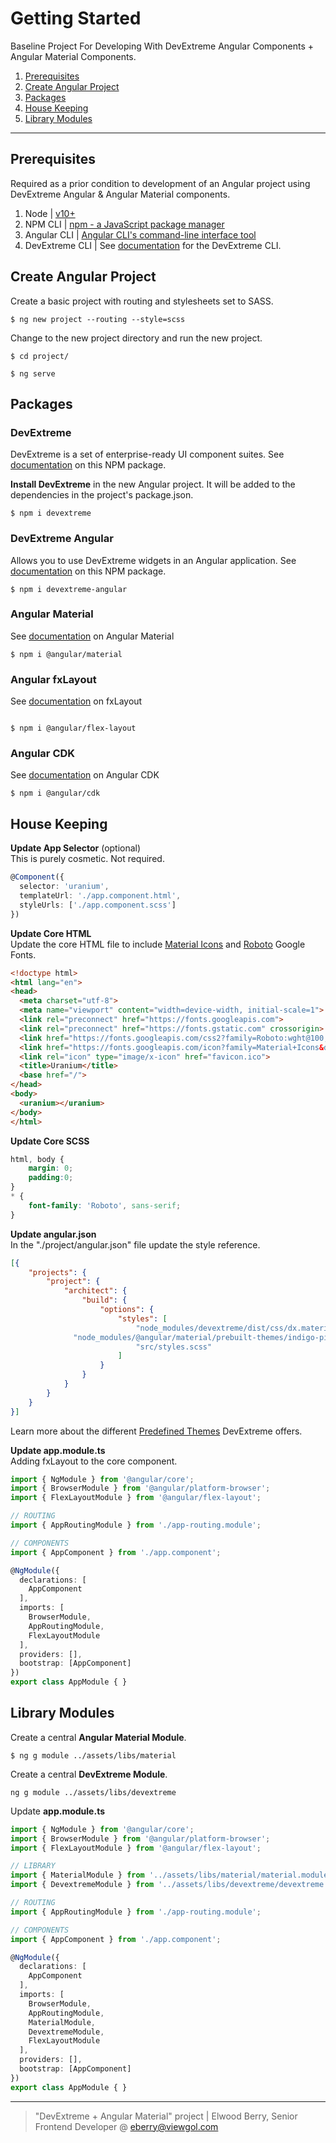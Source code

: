 # Getting Started  
  
Baseline Project For Developing With DevExtreme Angular Components + Angular Material Components.  
  
1. [Prerequisites](#prerequisites)    
1. [Create Angular Project](#create-angular-project)  
1. [Packages](#packages)  
1. [House Keeping](#house-keeping)  
1. [Library Modules]()
  
---  
  
## Prerequisites  
Required as a prior condition to development of an Angular project using DevExtreme Angular & Angular Material components.  
  
1. Node | [v10+](https://nodejs.org/en/download/)  
1. NPM CLI | [npm - a JavaScript package manager](https://github.com/npm/cli#npm---a-javascript-package-manager)  
1. Angular CLI | [Angular CLI's command-line interface tool](https://angular.io/cli)  
1. DevExtreme CLI | See [documentation](https://js.devexpress.com/Documentation/Guide/Common/DevExtreme_CLI/) for the DevExtreme CLI.
  
## Create Angular Project  
  
Create a basic project with routing and stylesheets set to SASS.  
```  
$ ng new project --routing --style=scss
```  
  
Change to the new project directory and run the new project.  
```  
$ cd project/  
  
$ ng serve  
```  
  
## Packages  

### DevExtreme  
DevExtreme is a set of enterprise-ready UI component suites. See [documentation](https://www.npmjs.com/package/devextreme) on this NPM package.  
  
**Install DevExtreme** in the new Angular project. It will be added to the dependencies in the project's package.json.  
```  
$ npm i devextreme  
``` 
  
### DevExtreme Angular  
Allows you to use DevExtreme widgets in an Angular application. See [documentation](https://www.npmjs.com/package/devextreme-angular) on this NPM package. 
```  
$ npm i devextreme-angular  
``` 
  
### Angular Material  
See [documentation](https://www.npmjs.com/package/@angular/material) on Angular Material
```  
$ npm i @angular/material  
```   
  
### Angular fxLayout  
See [documentation](https://www.npmjs.com/package/@angular/flex-layout) on fxLayout
```  
  
$ npm i @angular/flex-layout    
```  
  
### Angular CDK  
See [documentation](https://www.npmjs.com/package/@angular/cdk) on Angular CDK
```  
$ npm i @angular/cdk  
``` 
  
## House Keeping  

**Update App Selector** (optional)  
This is purely cosmetic. Not required.
```ts  
@Component({
  selector: 'uranium',
  templateUrl: './app.component.html',
  styleUrls: ['./app.component.scss']
})
``` 
  
**Update Core HTML**  
Update the core HTML file to include [Material Icons](https://fonts.google.com/icons) and [Roboto](https://fonts.google.com/specimen/Roboto) Google Fonts.  
```html  
<!doctype html>
<html lang="en">
<head>
  <meta charset="utf-8">
  <meta name="viewport" content="width=device-width, initial-scale=1">
  <link rel="preconnect" href="https://fonts.googleapis.com">
  <link rel="preconnect" href="https://fonts.gstatic.com" crossorigin>
  <link href="https://fonts.googleapis.com/css2?family=Roboto:wght@100;300;400;700;900&display=swap" rel="stylesheet">
  <link href="https://fonts.googleapis.com/icon?family=Material+Icons&display=block" rel="stylesheet">
  <link rel="icon" type="image/x-icon" href="favicon.ico">
  <title>Uranium</title>
  <base href="/">
</head>
<body>
  <uranium></uranium>
</body>
</html>
```  
  
**Update Core SCSS**  
```css  
html, body {
    margin: 0;
    padding:0;
}
* {
    font-family: 'Roboto', sans-serif;
}
```   
  
**Update angular.json**   
In the "./project/angular.json" file update the style reference.   
```json  
[{
	"projects": {
		"project": {
			"architect": {
				"build": {
					"options": {
						"styles": [
							"node_modules/devextreme/dist/css/dx.material.purple.light.css",
              "node_modules/@angular/material/prebuilt-themes/indigo-pink.css",
							"src/styles.scss"
						]
					}
				}
			}
		}
	}
}]
```  
Learn more about the different [Predefined Themes](https://js.devexpress.com/Documentation/Guide/Themes_and_Styles/Predefined_Themes/) DevExtreme offers.  
  
**Update app.module.ts**  
Adding fxLayout to the core component. 
```ts  
import { NgModule } from '@angular/core';
import { BrowserModule } from '@angular/platform-browser';
import { FlexLayoutModule } from '@angular/flex-layout';

// ROUTING
import { AppRoutingModule } from './app-routing.module'; 

// COMPONENTS  
import { AppComponent } from './app.component';

@NgModule({
  declarations: [
    AppComponent
  ],
  imports: [
    BrowserModule,
    AppRoutingModule,
    FlexLayoutModule
  ],
  providers: [],
  bootstrap: [AppComponent]
})
export class AppModule { }
```  
  
## Library Modules  
  
Create a central **Angular Material Module**.  
```
$ ng g module ../assets/libs/material  
```

Create a central **DevExtreme Module**.  
```  
ng g module ../assets/libs/devextreme  
```  
  
Update **app.module.ts**  
```ts
import { NgModule } from '@angular/core';
import { BrowserModule } from '@angular/platform-browser';
import { FlexLayoutModule } from '@angular/flex-layout';

// LIBRARY  
import { MaterialModule } from '../assets/libs/material/material.module';
import { DevextremeModule } from '../assets/libs/devextreme/devextreme.module';

// ROUTING
import { AppRoutingModule } from './app-routing.module'; 

// COMPONENTS  
import { AppComponent } from './app.component';

@NgModule({
  declarations: [
    AppComponent
  ],
  imports: [
    BrowserModule,
    AppRoutingModule,
    MaterialModule,
    DevextremeModule,
    FlexLayoutModule
  ],
  providers: [],
  bootstrap: [AppComponent]
})
export class AppModule { }
```  





---  
  
> "DevExtreme + Angular Material" project | Elwood Berry, Senior Frontend Developer @ eberry@viewgol.com